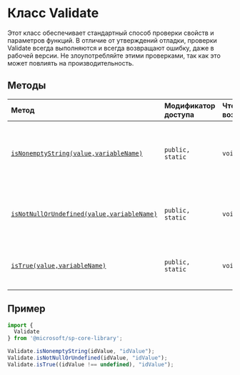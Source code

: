 # <a name="validate-class"></a>Класс Validate







Этот класс обеспечивает стандартный способ проверки свойств и параметров функций. В отличие от утверждений отладки, проверки Validate всегда выполняются и всегда возвращают ошибку, даже в рабочей версии. Не злоупотребляйте этими проверками, так как это может повлиять на производительность.






## <a name="methods"></a>Методы

| Метод       | Модификатор доступа | Что возвращается  | Описание|
|:-------------|:----|:-------|:-----------|
|[`isNonemptyString(value,variableName)`](isnonemptystring-validate.md)     | `public, static` | `void` | Создает исключение, если указанная строка является нулевой, неопределенной или пустой. |
|[`isNotNullOrUndefined(value,variableName)`](isnotnullorundefined-validate.md)     | `public, static` | `void` | Создает исключение, если указано значение null или оно не определено. |
|[`isTrue(value,variableName)`](istrue-validate.md)     | `public, static` | `void` | Создает исключение, если указанное значение не является true. |

## <a name="sample"></a>Пример
```ts
import {
  Validate
} from '@microsoft/sp-core-library';

Validate.isNonemptyString(idValue, "idValue");
Validate.isNotNullOrUndefined(idValue, "idValue");
Validate.isTrue((idValue !== undefined), "idValue");
```
